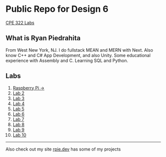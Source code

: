 # Public Repo for Design 6 

[CPE 322 Labs](https://github.com/kevinwlu/iot/tree/master)

## What is Ryan Piedrahita

From West New York, NJ. I do fullstack MEAN and MERN with Next. Also know C++ and C# App Development, and also Unity. Some educational experience with Assembly and C. Learning SQL and Python.  

## Labs 
1. [Raspberry Pi ->](Labs/Lab1/)
2. [Lab 2](Labs/Lab2)
3. [Lab 3](Labs/Lab3)
4. [Lab 4](Labs/Lab4)
5. [Lab 5](Labs/Lab5)
6. [Lab 6](Labs/Lab6)
7. [Lab 7](Labs/Lab7)
8. [Lab 8](Labs/Lab8)
9. [Lab 9](Labs/Lab9)
10. [Lab 10](Labs/Lab10)

<hr>

Also check out my site [rpie.dev](https://rpie.dev) has some of my projects
